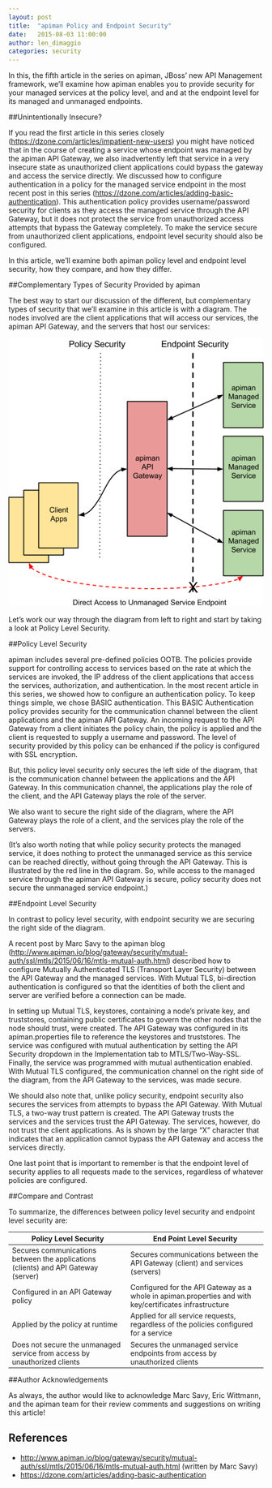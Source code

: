 ```yaml
---
layout: post
title:  "apiman Policy and Endpoint Security"
date:   2015-08-03 11:00:00
author: len_dimaggio
categories: security
---
```


In this, the fifth article in the series on apiman, JBoss’ new API Management framework, we’ll examine how apiman enables you to provide security for your managed services at the policy level, and and at the endpoint level for its managed and unmanaged endpoints. 

<!--more-->

##Unintentionally Insecure?

If you read the first article in this series closely (https://dzone.com/articles/impatient-new-users) you might have noticed that in the course of creating a service whose endpoint was managed by the apiman API Gateway, we also inadvertently left that service in a very insecure state as unauthorized client applications could bypass the gateway and access the service directly.  We discussed how to configure authentication in a policy for the managed service endpoint in the most recent post in this series (https://dzone.com/articles/adding-basic-authentication). This authentication policy provides username/password security for clients as they access the managed service through the API Gateway, but it does not protect the service from unauthorized access attempts that bypass the Gateway completely. To make the service secure from unauthorized client applications, endpoint level security should also be configured.

In this article, we’ll examine both apiman policy level and endpoint level security, how they compare, and how they differ. 

##Complementary Types of Security Provided by apiman

The best way to start our discussion of the different, but complementary types of security that we’ll examine in this article is with a diagram. The nodes involved are the client applications that will access our services, the apiman API Gateway, and the servers that host our services:

![apiman logo](/blog/images/2015-08-03/apiman_security.png)
 
 Let’s work our way through the diagram from left to right and start by taking a look at Policy Level Security.

##Policy Level Security

apiman includes several pre-defined policies OOTB. The policies provide support for controlling access to services based on the rate at which the services are invoked, the IP address of the client applications that access the services, authorization, and authentication. In the most recent article in this series, we showed how to configure an authentication policy. To keep things simple, we chose BASIC authentication. This BASIC Authentication policy provides security for the communication channel between the client applications and the apiman API Gateway. An incoming request to the API Gateway from a client initiates the policy chain, the policy is applied and the client is requested to supply a username and password.  The level of security provided by this policy can be enhanced if the policy is configured with SSL encryption.

But, this policy level security only secures the left side of the diagram, that is the communication channel between the applications and the API Gateway. In this communication channel, the applications play the role of the client, and the API Gateway plays the role of the server.

We also want to secure the right side of the diagram, where the API Gateway plays the role of a client, and the services play the role of the servers. 

(It’s also worth noting that while policy security protects the managed service, it does nothing to protect the unmanaged service as this service can be reached directly, without going through the API Gateway. This is illustrated by the red line in the diagram. So, while access to the managed service through the apiman API Gateway is secure, policy security does not secure the unmanaged service endpoint.)

##Endpoint Level Security

In contrast to policy level security, with endpoint security we are securing the right side of the diagram. 

 A recent post by Marc Savy to the apiman blog (http://www.apiman.io/blog/gateway/security/mutual-auth/ssl/mtls/2015/06/16/mtls-mutual-auth.html) described how to configure Mutually Authenticated TLS (Transport Layer Security) between the API Gateway and the managed services. With Mutual TLS, bi-direction authentication is configured so that the identities of both the client and server are verified before a connection can be made.

In setting up Mutual TLS, keystores, containing a node’s private key, and truststores, containing public certificates to govern the other nodes that the node should trust, were created. The API Gateway was configured in its apiman.properties file to reference the keystores and truststores.  The service was configured with mutual authentication by setting the API Security dropdown in the Implementation tab to MTLS/Two-Way-SSL. Finally, the service was programmed with mutual authentication enabled. With Mutual TLS configured, the communication channel on the right side of the diagram, from the API Gateway to the services, was made secure. 

We should also note that, unlike policy security, endpoint security also secures the services from attempts to bypass the API Gateway. With Mutual TLS, a two-way trust pattern is created. The API Gateway trusts the services and the services trust the API Gateway. The services, however, do not trust the client applications. As is shown by the large “X” character that indicates that an application cannot bypass the API Gateway and access the services directly.

One last point that is important to remember is that the endpoint level of security applies to all requests made to the services, regardless of whatever policies are configured. 

##Compare and Contrast

To summarize, the differences between policy level security and endpoint level security are:

| Policy Level Security        | End Point Level Security     |
| ------------------------     | ------------------------     | 
| Secures communications between the applications (clients) and API Gateway (server) | Secures communications between the API Gateway (client) and services (servers) |
| Configured in an API Gateway policy | Configured for the API Gateway as a whole in apiman.properties and with key/certificates infrastructure |
| Applied by the policy at runtime | Applied for all service requests, regardless of the policies configured for a service |
| Does not secure the unmanaged service from access by unauthorized clients | Secures the unmanaged service endpoints from access by unauthorized clients |


##Author Acknowledgements

 As always, the author would like to acknowledge Marc Savy, Eric Wittmann, and the apiman team for their review comments and suggestions on writing this article!

## References
* http://www.apiman.io/blog/gateway/security/mutual-auth/ssl/mtls/2015/06/16/mtls-mutual-auth.html (written by Marc Savy)
* https://dzone.com/articles/adding-basic-authentication



